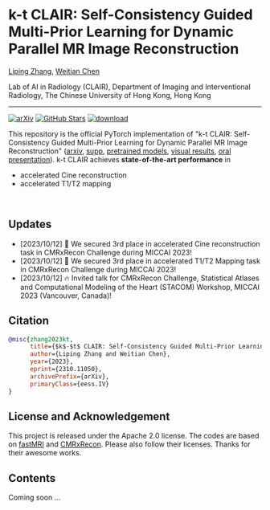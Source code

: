 # k-t CLAIR: Self-Consistency Guided Multi-Prior Learning for Dynamic Parallel MR Image Reconstruction
[Liping Zhang](https://lpzhang.github.io), [Weitian Chen](http://www.diir.cuhk.edu.hk/profile/chen-weitian)

Lab of AI in Radiology (CLAIR), Department of Imaging and Interventional Radiology, The Chinese University of Hong Kong, Hong Kong

---

[![arXiv](https://img.shields.io/badge/arXiv-Paper-<COLOR>.svg)](https://arxiv.org/abs/2310.11050)
[![GitHub Stars](https://img.shields.io/github/stars/lpzhang/ktCLAIR?style=social)](https://github.com/lpzhang/ktCLAIR)
[![download](https://img.shields.io/github/downloads/lpzhang/ktCLAIR/total.svg)](https://github.com/lpzhang/ktCLAIR/releases)

This repository is the official PyTorch implementation of "k-t CLAIR: Self-Consistency Guided Multi-Prior Learning for Dynamic Parallel MR Image Reconstruction" ([arxiv](https://arxiv.org/abs/2310.11050), [supp](https://github.com/lpzhang/ktCLAIR/releases), [pretrained models](https://github.com/lpzhang/ktCLAIR/releases), [visual results](https://github.com/lpzhang/ktCLAIR/releases), [oral presentation](https://www.youtube.com/watch?v=-VVPB1IN0n8)). k-t CLAIR achieves **state-of-the-art performance** in
- accelerated Cine reconstruction
- accelerated T1/T2 mapping

</br>

## Updates
- [2023/10/12] 🥉 We secured 3rd place in accelerated Cine reconstruction task in CMRxRecon Challenge during MICCAI 2023!
- [2023/10/12] 🥉 We secured 3rd place in accelerated T1/T2 Mapping task in CMRxRecon Challenge during MICCAI 2023!
- [2023/10/12] 🔥 Invited talk for CMRxRecon Challenge, Statistical Atlases and Computational Modeling of the Heart (STACOM) Workshop, MICCAI 2023 (Vancouver, Canada)!

## Citation
```bibtex
@misc{zhang2023kt,
      title={$k$-$t$ CLAIR: Self-Consistency Guided Multi-Prior Learning for Dynamic Parallel MR Image Reconstruction}, 
      author={Liping Zhang and Weitian Chen},
      year={2023},
      eprint={2310.11050},
      archivePrefix={arXiv},
      primaryClass={eess.IV}
}
```

## License and Acknowledgement
This project is released under the Apache 2.0 license. The codes are based on [fastMRI](https://github.com/facebookresearch/fastMRI) and [CMRxRecon](https://github.com/CmrxRecon/CMRxRecon). Please also follow their licenses. Thanks for their awesome works.

## Contents
Coming soon ...

